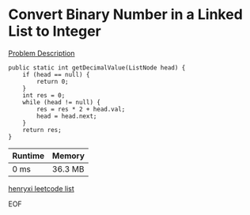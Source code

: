 # Convert Binary Number in a Linked List to Integer

[Problem Description](https://leetcode.com/problems/convert-binary-number-in-a-linked-list-to-integer/)

```
public static int getDecimalValue(ListNode head) {
    if (head == null) {
        return 0;
    }
    int res = 0;
    while (head != null) {
        res = res * 2 + head.val;
        head = head.next;
    }
    return res;
}
```

| Runtime       | Memory     | 
| :------------- | :---------- |
|  0 ms | 36.3 MB	   |


[henryxi leetcode list](http://www.henryxi.com/leetcode)

EOF